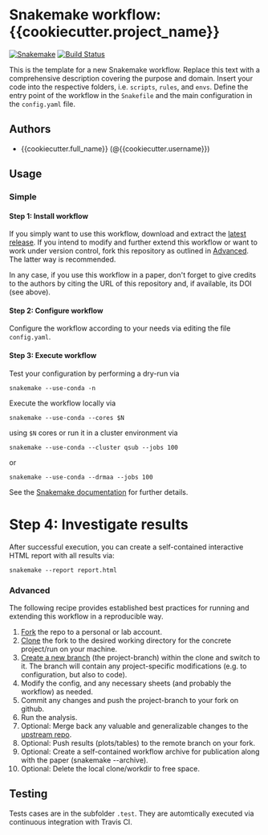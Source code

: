 # Snakemake workflow: {{cookiecutter.project_name}}

[![Snakemake](https://img.shields.io/badge/snakemake-≥{{cookiecutter.min_snakemake_version}}-brightgreen.svg)](https://snakemake.bitbucket.io)
[![Build Status](https://travis-ci.org/snakemake-workflows/{{cookiecutter.repo_name}}.svg?branch=master)](https://travis-ci.org/snakemake-workflows/{{cookiecutter.repo_name}})

This is the template for a new Snakemake workflow. Replace this text with a comprehensive description covering the purpose and domain.
Insert your code into the respective folders, i.e. `scripts`, `rules`, and `envs`. Define the entry point of the workflow in the `Snakefile` and the main configuration in the `config.yaml` file.

## Authors

* {{cookiecutter.full_name}} (@{{cookiecutter.username}})

## Usage

### Simple

#### Step 1: Install workflow

If you simply want to use this workflow, download and extract the [latest release](https://github.com/snakemake-workflows/{{cookiecutter.repo_name}}/releases).
If you intend to modify and further extend this workflow or want to work under version control, fork this repository as outlined in [Advanced](#advanced). The latter way is recommended.

In any case, if you use this workflow in a paper, don't forget to give credits to the authors by citing the URL of this repository and, if available, its DOI (see above).

#### Step 2: Configure workflow

Configure the workflow according to your needs via editing the file `config.yaml`.

#### Step 3: Execute workflow

Test your configuration by performing a dry-run via

    snakemake --use-conda -n

Execute the workflow locally via

    snakemake --use-conda --cores $N

using `$N` cores or run it in a cluster environment via

    snakemake --use-conda --cluster qsub --jobs 100

or

    snakemake --use-conda --drmaa --jobs 100

See the [Snakemake documentation](https://snakemake.readthedocs.io/en/stable/executable.html) for further details.

# Step 4: Investigate results

After successful execution, you can create a self-contained interactive HTML report with all results via:

    snakemake --report report.html


### Advanced

The following recipe provides established best practices for running and extending this workflow in a reproducible way.

1. [Fork](https://help.github.com/en/articles/fork-a-repo) the repo to a personal or lab account.
2. [Clone](https://help.github.com/en/articles/cloning-a-repository) the fork to the desired working directory for the concrete project/run on your machine.
3. [Create a new branch](https://git-scm.com/docs/gittutorial#_managing_branches) (the project-branch) within the clone and switch to it. The branch will contain any project-specific modifications (e.g. to configuration, but also to code).
4. Modify the config, and any necessary sheets (and probably the workflow) as needed.
5. Commit any changes and push the project-branch to your fork on github.
6. Run the analysis.
7. Optional: Merge back any valuable and generalizable changes to the [upstream repo](https://github.com/snakemake-workflows/{{cookiecutter.repo_name}}).
8. Optional: Push results (plots/tables) to the remote branch on your fork.
9. Optional: Create a self-contained workflow archive for publication along with the paper (snakemake --archive).
10. Optional: Delete the local clone/workdir to free space.


## Testing

Tests cases are in the subfolder `.test`. They are automtically executed via continuous integration with Travis CI.
